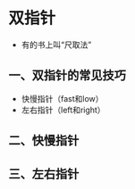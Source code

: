 # 双指针

- 有的书上叫“尺取法”


## 一、双指针的常见技巧
- 快慢指针（fast和low）
- 左右指针（left和right）



## 二、快慢指针



## 三、左右指针





